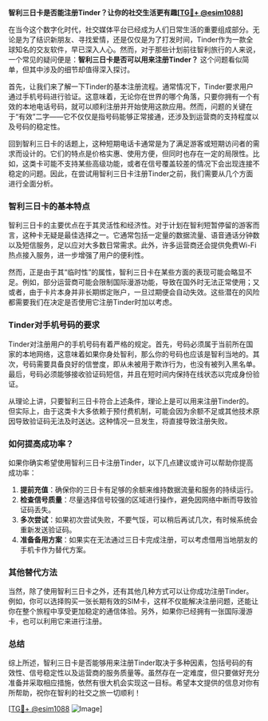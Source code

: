**智利三日卡是否能注册Tinder？让你的社交生活更有趣[[TG💪+ @esim1088](https://t.me/s/esim1088)]**

在当今这个数字化时代，社交媒体平台已经成为人们日常生活的重要组成部分。无论是为了结识新朋友、寻找爱情，还是仅仅是为了打发时间，Tinder作为一款全球知名的交友软件，早已深入人心。然而，对于那些计划前往智利旅行的人来说，一个常见的疑问便是：**智利三日卡是否可以用来注册Tinder？** 这个问题看似简单，但其中涉及的细节却值得深入探讨。

首先，让我们来了解一下Tinder的基本注册流程。通常情况下，Tinder要求用户通过手机号码进行验证。这意味着，无论你在世界的哪个角落，只要你拥有一个有效的本地电话号码，就可以顺利注册并开始使用这款应用。然而，问题的关键在于“有效”二字——它不仅仅是指号码能够正常接通，还涉及到运营商的支持程度以及号码的稳定性。

回到智利三日卡的话题上，这种短期电话卡通常是为了满足游客或短期访问者的需求而设计的。它们的特点是价格实惠、使用方便，但同时也存在一定的局限性。比如，这类卡可能不支持某些高级功能，或者在信号覆盖较差的情况下会出现连接不稳定的问题。因此，在尝试用智利三日卡注册Tinder之前，我们需要从几个方面进行全面分析。

### **智利三日卡的基本特点**

智利三日卡的主要优点在于其灵活性和经济性。对于计划在智利短暂停留的游客而言，这种卡无疑是最佳选择之一。它通常包括一定量的数据流量、语音通话分钟数以及短信服务，足以应对大多数日常需求。此外，许多运营商还会提供免费Wi-Fi热点接入服务，进一步增强了用户的便利性。

然而，正是由于其“临时性”的属性，智利三日卡在某些方面的表现可能会略显不足。例如，部分运营商可能会限制国际漫游功能，导致在国外时无法正常使用；又或者，由于卡片本身并非长期绑定账户，一旦过期便会自动失效。这些潜在的风险都需要我们在决定是否使用它注册Tinder时加以考虑。

### **Tinder对手机号码的要求**

Tinder对注册用户的手机号码有着严格的规定。首先，号码必须属于当前所在国家的本地网络，这意味着如果你身处智利，那么你的号码也应该是智利当地的。其次，号码需要具备良好的信誉度，即从未被用于欺诈行为，也没有被列入黑名单。最后，号码必须能够接收验证码短信，并且在短时间内保持在线状态以完成身份验证。

从理论上讲，只要智利三日卡符合上述条件，理论上是可以用来注册Tinder的。但实际上，由于这类卡大多依赖于预付费机制，可能会因为余额不足或其他技术原因导致验证码无法及时送达。这种情况一旦发生，将直接导致注册失败。

### **如何提高成功率？**

如果你确实希望使用智利三日卡注册Tinder，以下几点建议或许可以帮助你提高成功率：

1. **提前充值**：确保你的三日卡有足够的余额来维持数据流量和服务的持续运行。
2. **检查信号质量**：尽量选择信号较强的区域进行操作，避免因网络中断而导致验证码丢失。
3. **多次尝试**：如果初次尝试失败，不要气馁，可以稍后再试几次，有时候系统会重新发送验证码。
4. **准备备用方案**：如果实在无法通过三日卡完成注册，可以考虑借用当地朋友的手机卡作为替代方案。

### **其他替代方法**

当然，除了使用智利三日卡之外，还有其他几种方式可以让你成功注册Tinder。例如，你可以选择购买一张长期有效的SIM卡，这样不仅能解决注册问题，还能让你在整个旅程中享受更加稳定的通信体验。另外，如果你已经拥有一张国际漫游卡，也可以利用它来进行注册。

### **总结**

综上所述，智利三日卡是否能够用来注册Tinder取决于多种因素，包括号码的有效性、信号稳定性以及运营商的服务质量等。虽然存在一定难度，但只要做好充分准备并采取相应措施，依然有很大机会实现这一目标。希望本文提供的信息对你有所帮助，祝你在智利的社交之旅一切顺利！

[[TG💪+ @esim1088](https://t.me/s/esim1088) ![Image](https://i.postimg.cc/4NQfJmqS/Snipaste-2025-05-13-00-14-12.png)]